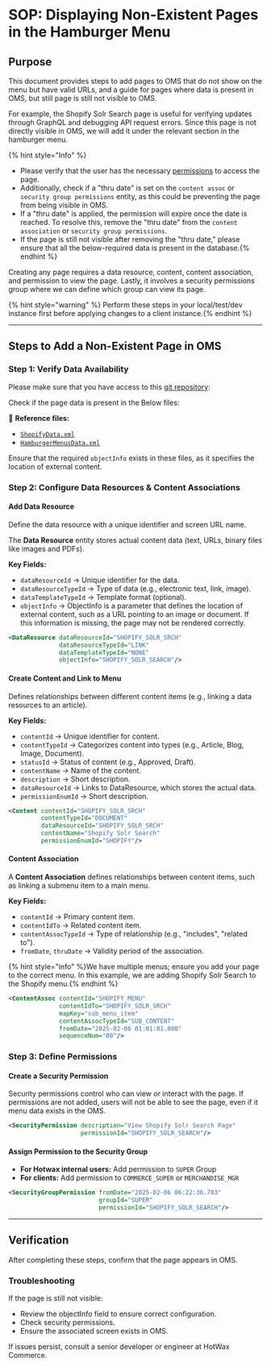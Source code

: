 # SOP: Displaying Non-Existent Pages in the Hamburger Menu

## Purpose
This document provides steps to add pages to OMS that do not show on the menu but have valid URLs, and a guide for pages where data is present in OMS, but still page is still not visible to OMS.

For example, the Shopify Solr Search page is useful for verifying updates through GraphQL and debugging API request errors. Since this page is not directly visible in OMS, we will add it under the relevant section in the hamburger menu.

{% hint style="Info" %}
- Please verify that the user has the necessary [permissions](https://docs.hotwax.co/documents/system-admins/administration/introduction/users-app#permissions-tab) to access the page.
- Additionally, check if a "thru date" is set on the `content assoc` or `security group permissions` entity, as this could be preventing the page from being visible in OMS.
- If a "thru date" is applied, the permission will expire once the date is reached. To resolve this, remove the "thru date" from the `content association` or `security group permissions`.
- If the page is still not visible after removing the "thru date," please ensure that all the below-required data is present in the database.{% endhint %}

Creating any page requires a data resource, content, content association, and permission to view the page. Lastly, it involves a security permissions group where we can define which group can view its page.

{% hint style="warning" %} Perform these steps in your local/test/dev instance first before applying changes to a client instance.{% endhint %}

---

## Steps to Add a Non-Existent Page in OMS

### Step 1: Verify Data Availability

Please make sure that you have access to this [git repository](https://git.hotwax.co/commerce/oms): 

Check if the page data is present in the Below files:

🔗 **Reference files:**
- [`ShopifyData.xml`](https://git.hotwax.co/commerce/oms/-/blob/develop/applications/shopify-connector/data/ShopifyData.xml)
- [`HamburgerMenusData.xml`](https://git.hotwax.co/commerce/oms/-/blob/develop/applications/hwmapps/data/commerce/HamburgerMenusData.xml)

Ensure that the required `objectInfo` exists in these files, as it specifies the location of external content.

### Step 2: Configure Data Resources & Content Associations

#### Add Data Resource
Define the data resource with a unique identifier and screen URL name.

The **Data Resource** entity stores actual content data (text, URLs, binary files like images and PDFs).

**Key Fields:**
- `dataResourceId` → Unique identifier for the data.
- `dataResourceTypeId` → Type of data (e.g., electronic text, link, image).
- `dataTemplateTypeId` → Template format (optional).
- `objectInfo` → ObjectInfo is a parameter that defines the location of external content, such as a URL pointing to an image or document. If this information is missing, the page may not be rendered correctly.

```xml
<DataResource dataResourceId="SHOPIFY_SOLR_SRCH"
              dataResourceTypeId="LINK"
              dataTemplateTypeId="NONE"
              objectInfo="SHOPIFY_SOLR_SEARCH"/>
```

#### Create Content and Link to Menu
Defines relationships between different content items (e.g., linking a data resources to an article).

**Key Fields:**
- `contentId` → Unique identifier for content.
- `contentTypeId` → Categorizes content into types (e.g., Article, Blog, Image, Document).
- `statusId` → Status of content (e.g., Approved, Draft).
- `contentName` → Name of the content.
- `description` → Short description.
- `dataResourceId` → Links to DataResource, which stores the actual data.
- `permissionEnumId` → Short description.

```xml
<Content contentId="SHOPIFY_SOLR_SRCH"
         contentTypeId="DOCUMENT"
         dataResourceId="SHOPIFY_SOLR_SRCH"
         contentName="Shopify Solr Search"
         permissionEnumId="SHOPIFY"/>
```

#### Content Association
A **Content Association** defines relationships between content items, such as linking a submenu item to a main menu.

**Key Fields:**
- `contentId` → Primary content item.
- `contentIdTo` → Related content item.
- `contentAssocTypeId` → Type of relationship (e.g., "includes", "related to").
- `fromDate`, `thruDate` → Validity period of the association.

{% hint style="info" %}We have multiple menus; ensure you add your page to the correct menu. In this example, we are adding Shopify Solr Search to the Shopify menu.{% endhint %}

```xml
<ContentAssoc contentId="SHOPIFY_MENU"
              contentIdTo="SHOPIFY_SOLR_SRCH"
              mapKey="sub_menu_item"
              contentAssocTypeId="SUB_CONTENT"
              fromDate="2025-02-06 01:01:01.000"
              sequenceNum="00"/>
```

### Step 3: Define Permissions

#### Create a Security Permission
Security permissions control who can view or interact with the page. If permissions are not added, users will not be able to see the page, even if it menu data exists in the OMS.

```xml
<SecurityPermission description="View Shopify Solr Search Page"
                    permissionId="SHOPIFY_SOLR_SEARCH"/>
```

#### Assign Permission to the Security Group
- **For Hotwax internal users:** Add permission to `SUPER` Group
- **For clients:** Add permission to `COMMERCE_SUPER` or `MERCHANDISE_MGR`

```xml
<SecurityGroupPermission fromDate="2025-02-06 06:22:36.783"
                         groupId="SUPER"
                         permissionId="SHOPIFY_SOLR_SEARCH"/>
```

---

## Verification
After completing these steps, confirm that the page appears in OMS.

### Troubleshooting
If the page is still not visible:

- Review the objectInfo field to ensure correct configuration.
- Check security permissions.
- Ensure the associated screen exists in OMS.

If issues persist, consult a senior developer or engineer at HotWax Commerce.
